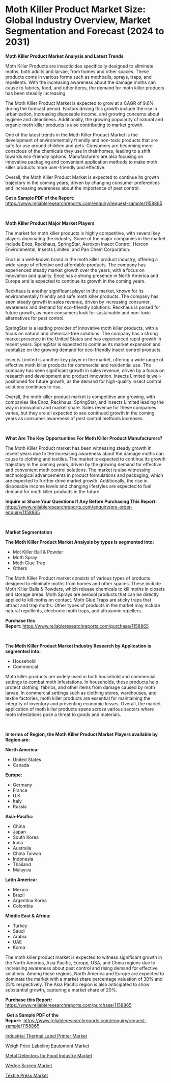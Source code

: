 <p><h1>Moth Killer Product Market Size: Global Industry Overview, Market Segmentation and Forecast (2024 to 2031)</h1></p><p><strong>Moth Killer Product Market Analysis and Latest Trends</strong></p>
<p><p>Moth Killer Products are insecticides specifically designed to eliminate moths, both adults and larvae, from homes and other spaces. These products come in various forms such as mothballs, sprays, traps, and repellents. With the increasing awareness about the damage moths can cause to fabrics, food, and other items, the demand for moth killer products has been steadily increasing.</p><p>The Moth Killer Product Market is expected to grow at a CAGR of 9.6% during the forecast period. Factors driving this growth include the rise in urbanization, increasing disposable income, and growing concerns about hygiene and cleanliness. Additionally, the growing popularity of natural and organic moth killer products is also contributing to market growth.</p><p>One of the latest trends in the Moth Killer Product Market is the development of environmentally friendly and non-toxic products that are safe for use around children and pets. Consumers are becoming more conscious of the chemicals they use in their homes, leading to a shift towards eco-friendly options. Manufacturers are also focusing on innovative packaging and convenient application methods to make moth killer products more user-friendly and effective.</p><p>Overall, the Moth Killer Product Market is expected to continue its growth trajectory in the coming years, driven by changing consumer preferences and increasing awareness about the importance of pest control.</p></p>
<p><strong>Get a Sample PDF of the Report:&nbsp;</strong> <a href="https://www.reliableresearchreports.com/enquiry/request-sample/1158865">https://www.reliableresearchreports.com/enquiry/request-sample/1158865</a></p>
<p>&nbsp;</p>
<p><strong>Moth Killer Product Major Market Players</strong></p>
<p><p>The market for moth killer products is highly competitive, with several key players dominating the industry. Some of the major companies in the market include Enoz, Reckhaus, SpringStar, Aeroxon Insect Control, Hercon Environmental, Insects Limited, and Pan Chem Corporation.</p><p>Enoz is a well-known brand in the moth killer product industry, offering a wide range of effective and affordable products. The company has experienced steady market growth over the years, with a focus on innovation and quality. Enoz has a strong presence in North America and Europe and is expected to continue its growth in the coming years.</p><p>Reckhaus is another significant player in the market, known for its environmentally friendly and safe moth killer products. The company has seen steady growth in sales revenue, driven by increasing consumer awareness and demand for eco-friendly solutions. Reckhaus is poised for future growth, as more consumers look for sustainable and non-toxic alternatives for pest control.</p><p>SpringStar is a leading provider of innovative moth killer products, with a focus on natural and chemical-free solutions. The company has a strong market presence in the United States and has experienced rapid growth in recent years. SpringStar is expected to continue its market expansion and capitalize on the growing demand for eco-friendly insect control products.</p><p>Insects Limited is another key player in the market, offering a wide range of effective moth killer products for commercial and residential use. The company has seen significant growth in sales revenue, driven by a focus on research and development and product innovation. Insects Limited is well-positioned for future growth, as the demand for high-quality insect control solutions continues to rise.</p><p>Overall, the moth killer product market is competitive and growing, with companies like Enoz, Reckhaus, SpringStar, and Insects Limited leading the way in innovation and market share. Sales revenue for these companies varies, but they are all expected to see continued growth in the coming years as consumer awareness of pest control methods increases.</p></p>
<p>&nbsp;</p>
<p><strong>What Are The Key Opportunities For Moth Killer Product Manufacturers?</strong></p>
<p><p>The Moth Killer Product market has been witnessing steady growth in recent years due to the increasing awareness about the damage moths can cause to clothing and textiles. The market is expected to continue its growth trajectory in the coming years, driven by the growing demand for effective and convenient moth control solutions. The market is also witnessing technological advancements in product formulations and packaging, which are expected to further drive market growth. Additionally, the rise in disposable income levels and changing lifestyles are expected to fuel demand for moth killer products in the future.</p></p>
<p><strong>Inquire or Share Your Questions If Any Before Purchasing This Report:</strong> <a href="https://www.reliableresearchreports.com/enquiry/pre-order-enquiry/1158865">https://www.reliableresearchreports.com/enquiry/pre-order-enquiry/1158865</a></p>
<p>&nbsp;</p>
<p><strong>Market Segmentation</strong></p>
<p><strong>The Moth Killer Product Market Analysis by types is segmented into:</strong></p>
<p><ul><li>Mot Killer Ball & Powder</li><li>Moth Spray</li><li>Moth Glue Trap</li><li>Others</li></ul></p>
<p><p>The Moth Killer Product market consists of various types of products designed to eliminate moths from homes and other spaces. These include Moth Killer Balls & Powders, which release chemicals to kill moths in closets and storage areas. Moth Sprays are aerosol products that can be directly applied to kill moths on contact. Moth Glue Traps are sticky traps that attract and trap moths. Other types of products in the market may include natural repellents, electronic moth traps, and ultrasonic repellers.</p></p>
<p><strong>Purchase this Report:&nbsp;</strong><a href="https://www.reliableresearchreports.com/purchase/1158865">https://www.reliableresearchreports.com/purchase/1158865</a></p>
<p>&nbsp;</p>
<p><strong>The Moth Killer Product Market Industry Research by Application is segmented into:</strong></p>
<p><ul><li>Household</li><li>Commercial</li></ul></p>
<p><p>Moth killer products are widely used in both household and commercial settings to combat moth infestations. In households, these products help protect clothing, fabrics, and other items from damage caused by moth larvae. In commercial settings such as clothing stores, warehouses, and textile factories, moth killer products are essential for maintaining the integrity of inventory and preventing economic losses. Overall, the market application of moth killer products spans across various sectors where moth infestations pose a threat to goods and materials.</p></p>
<p>&nbsp;</p>
<p><strong>In terms of Region, the Moth Killer Product Market Players available by Region are:</strong></p>
<p>
    <p> <strong> North America: </strong>
        <ul>
            <li>United States</li>
            <li>Canada</li>
        </ul>
        </p> 
    <p> <strong> Europe: </strong>
        <ul>
            <li>Germany</li>
            <li>France</li>
            <li>U.K.</li>
            <li>Italy</li>
            <li>Russia</li>
        </ul>
        </p> 
    <p> <strong> Asia-Pacific: </strong>
        <ul>
            <li>China</li>
            <li>Japan</li>
            <li>South Korea</li>
            <li>India</li>
            <li>Australia</li>
            <li>China Taiwan</li>
            <li>Indonesia</li>
            <li>Thailand</li>
            <li>Malaysia</li>
        </ul>
        </p> 
    <p> <strong> Latin America: </strong>
        <ul>
            <li>Mexico</li>
            <li>Brazil</li>
            <li>Argentina Korea</li>
            <li>Colombia</li>
        </ul>
        </p> 
    <p> <strong> Middle East & Africa: </strong>
        <ul>
            <li>Turkey</li>
            <li>Saudi</li>
            <li>Arabia</li>
            <li>UAE</li>
            <li>Korea</li>
        </ul>
    </p>
    </p>
<p><p>The moth killer product market is expected to witness significant growth in the North America, Asia Pacific, Europe, USA, and China regions due to increasing awareness about pest control and rising demand for effective solutions. Among these regions, North America and Europe are expected to dominate the market with a market share percentage valuation of 30% and 25% respectively. The Asia Pacific region is also anticipated to show substantial growth, capturing a market share of 20%.</p></p>
<p><strong>Purchase this Report: </strong><a href="https://www.reliableresearchreports.com/purchase/1158865">https://www.reliableresearchreports.com/purchase/1158865</a></p>
<p>&nbsp;<strong>Get a Sample PDF of the Report:&nbsp;&nbsp;</strong><a href="https://www.reliableresearchreports.com/enquiry/request-sample/1158865">https://www.reliableresearchreports.com/enquiry/request-sample/1158865</a></p>
<p><strong></strong></p>
<p><p><a href="https://medium.com/@nicholasdean856/industrial-thermal-label-printer-market-trends-forecast-and-competitive-analysis-to-2031-69a1d6c693c2">Industrial Thermal Label Printer Market</a></p><p><a href="https://medium.com/@nicholasdean856/weigh-price-labeling-equipment-market-size-reveals-the-best-marketing-channels-in-global-industry-ce306bd0b0cc">Weigh Price Labeling Equipment Market</a></p><p><a href="https://medium.com/@nicholasdean856/metal-detectors-for-food-industry-market-outlook-industry-overview-and-forecast-2024-to-2031-374c92d7f42e">Metal Detectors for Food Industry Market</a></p><p><a href="https://medium.com/@nicholasdean856/wedge-screen-market-comprehensive-assessment-by-type-application-and-geography-e123ba801e4f">Wedge Screen Market</a></p><p><a href="https://medium.com/@nicholasdean856/textile-press-market-report-reveals-the-latest-trends-and-growth-opportunities-of-this-market-3cc21d1387d5">Textile Press Market</a></p></p>